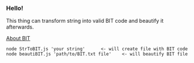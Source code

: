 ### Hello!

This thing can transform string into valid BIT code and beautify it afterwards.

[About BIT](http://www.dangermouse.net/esoteric/bit.html)

``` 
node StrToBIT.js 'your string'      <- will create file with BIT code
node beautiBIT.js 'path/to/BIT.txt file'    <- will beautify BIT file
```